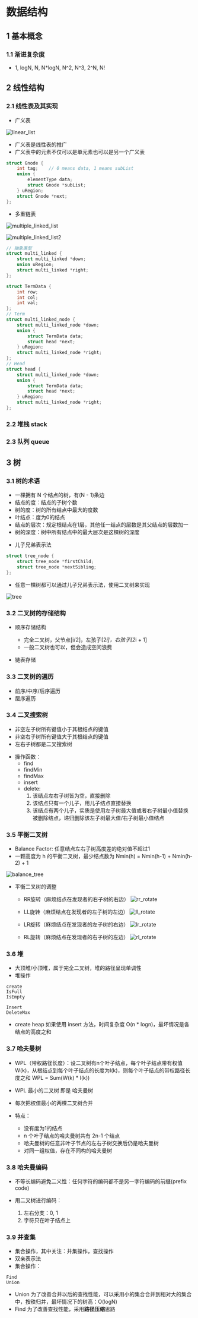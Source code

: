# 数据结构

## 1 基本概念

### 1.1 渐进复杂度

* 1, logN, N, N*logN, N^2, N^3, 2^N, N!

## 2 线性结构

### 2.1 线性表及其实现

* 广义表

![linear_list](./pic/Generalized_List.png)

* 广义表是线性表的推广
* 广义表中的元素不仅可以是单元素也可以是另一个广义表

~~~ C
struct Gnode {
    int tag;	// 0 means data, 1 means subList
    union {
        elementType data;
        struct Gnode *subList;
    } uRegion;
    struct Gnode *next;
};
~~~

* 多重链表

![multiple_linked_list](./pic/multiple_linked_list.png)

![multiple_linked_list2](./pic/multiple_linked_list2.png)

~~~ C
// 抽象类型
struct multi_linked {
    struct multi_linked *down;
    union uRegion;
    struct multi_linked *right;
};

struct TermData {
    int row;
    int col;
    int val;
};
// Term
struct multi_linked_node {
    struct multi_linked_node *down;
    union {
        struct TermData data;
        struct head *next;
    } uRegion;
    struct multi_linked_node *right;
};
// Head
struct head {
    struct multi_linked_node *down;
    union {
        struct TermData data;
        struct head *next;
    } uRegion;
    struct multi_linked_node *right;
};
~~~

### 2.2 堆栈 stack

### 2.3 队列 queue

## 3 树

### 3.1 树的术语

* 一棵拥有 N 个结点的树，有(N - 1)条边
* 结点的度：结点的子树个数
* 树的度：树的所有结点中最大的度数
* 叶结点：度为0的结点
* 结点的层次：规定根结点在1层，其他任一结点的层数是其父结点的层数加一
* 树的深度：树中所有结点中的最大层次是这棵树的深度

- 儿子兄弟表示法

~~~ C
struct tree_node {
    struct tree_node *firstChild;
    struct tree_node *nextSibling;
};
~~~

- 任意一棵树都可以通过儿子兄弟表示法，使用二叉树来实现

![tree](./pic/tree.jpg)

### 3.2 二叉树的存储结构

- 顺序存储结构
    * 完全二叉树，父节点[i/2]，左孩子[2*i]，右孩子[2*i + 1]
    * 一般二叉树也可以，但会造成空间浪费

- 链表存储

### 3.3 二叉树的遍历

* 前序/中序/后序遍历
* 层序遍历

### 3.4 二叉搜索树

* 非空左子树所有键值小于其根结点的键值
* 非空右子树所有键值大于其根结点的键值
* 左右子树都是二叉搜索树

- 操作函数：
    * find
    * findMin
    * findMax
    * insert
    * delete:
        1. 该结点左右子树皆为空，直接删除
        2. 该结点只有一个儿子，用儿子结点直接替换
        3. 该结点有两个儿子，实质是使用左子树最大值或者右子树最小值替换被删除结点，递归删除该左子树最大值/右子树最小值结点

### 3.5 平衡二叉树

* Balance Factor: 任意结点左右子树高度差的绝对值不超过1
* 一颗高度为 h 的平衡二叉树，最少结点数为 Nmin(h) = Nmin(h-1) + Nmin(h-2) + 1

![balance_tree](./pic/balance_tree.png)

* 平衡二叉树的调整
    - RR旋转（麻烦结点在发现者的右子树的右边）
    ![rr_rotate](./pic/rr_rotate.png)

    - LL旋转（麻烦结点在发现者的左子树的左边）
    ![ll_rotate](./pic/ll_rotate.png)

    - LR旋转（麻烦结点在发现者的左子树的右边）
    ![lr_rotate](./pic/lr_rotate.png)

    - RL旋转（麻烦结点在发现者的右子树的左边）
    ![rl_rotate](./pic/rl_rotate.png)

### 3.6 堆

* 大顶堆/小顶堆，属于完全二叉树，堆的路径呈现单调性
* 堆操作

~~~
create
IsFull
IsEmpty

Insert
DeleteMax
~~~

* create heap 如果使用 insert 方法，时间复杂度 O(n * logn)，最坏情况是各结点的高度之和

### 3.7 哈夫曼树

* WPL（带权路径长度）：设二叉树有n个叶子结点，每个叶子结点带有权值W(k)，从根结点到每个叶子结点的长度为l(k)，则每个叶子结点的带权路径长度之和 WPL = Sum(W(k) * l(k))

* WPL 最小的二叉树 即是 哈夫曼树

* 每次把权值最小的两棵二叉树合并

* 特点：
    - 没有度为1的结点
    - n 个叶子结点的哈夫曼树共有 2n-1 个结点
    - 哈夫曼树的任意非叶子节点的左右子树交换后仍是哈夫曼树
    - 对同一组权值，存在不同构的哈夫曼树

### 3.8 哈夫曼编码

* 不等长编码避免二义性：任何字符的编码都不是另一字符编码的前缀(prefix code)

* 用二叉树进行编码：
    1. 左右分支：0, 1
    2. 字符只在叶子结点上

### 3.9 并查集

* 集合操作，其中关注：并集操作，查找操作
* 双亲表示法
* 集合操作：

~~~
Find
Union
~~~

* Union 为了改善合并以后的查找性能，可以采用小的集合合并到相对大的集合中，按秩归并，最坏情况下的树高：O(logN)
* Find 为了改善查找性能，采用**路径压缩**思路
